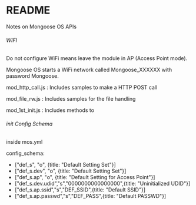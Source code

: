 # README #

Notes on Mongoose OS APIs

###### WIFI ######

Do not configure WiFi means leave the module in AP (Access Point mode).

Mongoose OS starts a WiFi network called Mongoose_XXXXXX with password Mongoose.

mod_http_call.js : Includes samples to make a HTTP POST call 

mod_file_rw.js : Includes samples for the file handling 

mod_1st_init.js : Includes methods to 

###### init Config Schema ######

inside mos.yml 


config_schema:
 - ["def_s", "o", {title: "Default Setting Set"}]  
 - ["def_s.dev", "o", {title: "Default Setting Set"}]
 - ["def_s.ap", "o", {title: "Default Setting for Access Point"}]
 - ["def_s.dev.udid","s","0000000000000000",{title: "Uninitialized UDID"}]
 - ["def_s.ap.ssid","s","DEF_SSID",{title: "Default SSID"}]
 - ["def_s.ap.passwd","s","DEF_PASS",{title: "Default PASSWD"}]


